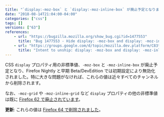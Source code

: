```yaml
---
title: "`display:-moz-box` と `display:-moz-inline-box` が廃止予定となりました"
date: "2018-08-14T21:04:00-04:00"
categories: ["css"]
tags: []
versions: ["63"]
references:
    - url: "https://bugzilla.mozilla.org/show_bug.cgi?id=1477553"
      title: "Bug 1477553 - Hide display: -moz-box and display: -moz-inline-box from content in Nightly / early beta."
    - url: "https://groups.google.com/d/topic/mozilla.dev.platform/C83tct9EPAk/discussion"
      title: "Intent to unship: display: -moz-box and display: -moz-inline-box from content pages."
---
```

CSS `display` プロパティ用の非標準値、`-moz-box` と `-moz-inline-box` が廃止予定となり、Firefox Nightly と早期 Beta/DevEdition では初期設定により無効化されました。特に大きな問題がなければ、これらの値は近々すべてのチャンネルから削除されます。

なお、`-moz-grid` や `-moz-inline-grid` など `display` プロパティの他の非標準値は既に [Firefox 62 で廃止されています](https://www.fxsitecompat.dev/ja/docs/2018/most-of-non-standard-css-display-values-have-been-dropped/)。

**更新**: これらの値は [Firefox 64 で削除されました](https://www.fxsitecompat.dev/ja/docs/2018/display-moz-box-and-moz-tree-pseudo-elements-have-been-removed/)。
